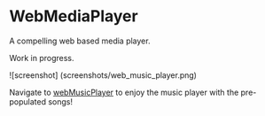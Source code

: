 # WebMediaPlayer
A compelling web based media player.

Work in progress.

![screenshot] (screenshots/web_music_player.png)

Navigate to [webMusicPlayer](http://pkpk.tech/webMediaPlayer/) to enjoy the music player with the pre-populated songs!

